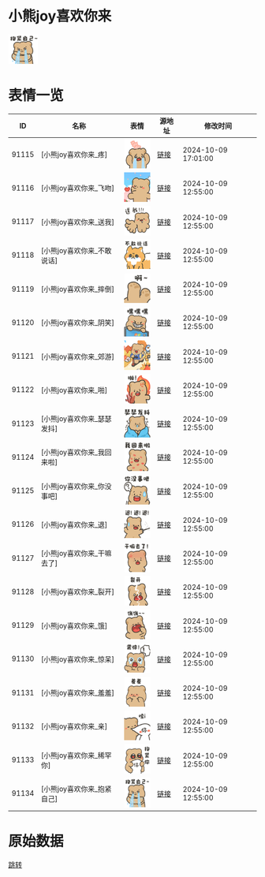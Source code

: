 # 小熊joy喜欢你来

<img src="./cover.png" height="60" alt="cover" />

# 表情一览

|ID|名称|表情|源地址|修改时间|
|----|----|----|----|----|
|91115|[小熊joy喜欢你来_疼]|<img src="./pic/091115_%5B小熊joy喜欢你来_疼%5D.png" height="60" alt="疼"/>|[链接](https://i0.hdslb.com/bfs/garb/cbd47d702583338897e5ca204fd2c6bd4121a3da.png)|2024-10-09 17:01:00|
|91116|[小熊joy喜欢你来_飞吻]|<img src="./pic/091116_%5B小熊joy喜欢你来_飞吻%5D.png" height="60" alt="飞吻"/>|[链接](https://i0.hdslb.com/bfs/garb/88c39cc12acd5b86c63e41fa6ac02e37d0fd114c.png)|2024-10-09 12:55:00|
|91117|[小熊joy喜欢你来_送我]|<img src="./pic/091117_%5B小熊joy喜欢你来_送我%5D.png" height="60" alt="送我"/>|[链接](https://i0.hdslb.com/bfs/garb/8bfc85622404e5c4a777e339cccf2d37f68ef461.png)|2024-10-09 12:55:00|
|91118|[小熊joy喜欢你来_不敢说话]|<img src="./pic/091118_%5B小熊joy喜欢你来_不敢说话%5D.png" height="60" alt="不敢说话"/>|[链接](https://i0.hdslb.com/bfs/garb/afaad3a3c390b29f72d2f0d660c9aafd1d3786f8.png)|2024-10-09 12:55:00|
|91119|[小熊joy喜欢你来_摔倒]|<img src="./pic/091119_%5B小熊joy喜欢你来_摔倒%5D.png" height="60" alt="摔倒"/>|[链接](https://i0.hdslb.com/bfs/garb/fd82dc808c4d528ce0e154bb8b24bbd8018cf00d.png)|2024-10-09 12:55:00|
|91120|[小熊joy喜欢你来_阴笑]|<img src="./pic/091120_%5B小熊joy喜欢你来_阴笑%5D.png" height="60" alt="阴笑"/>|[链接](https://i0.hdslb.com/bfs/garb/b70b809f7633048ea9027aa3b62b7754351668c8.png)|2024-10-09 12:55:00|
|91121|[小熊joy喜欢你来_郊游]|<img src="./pic/091121_%5B小熊joy喜欢你来_郊游%5D.png" height="60" alt="郊游"/>|[链接](https://i0.hdslb.com/bfs/garb/316266e7491b315f7da85a848c8a63b29d64f61c.png)|2024-10-09 12:55:00|
|91122|[小熊joy喜欢你来_啪]|<img src="./pic/091122_%5B小熊joy喜欢你来_啪%5D.png" height="60" alt="啪"/>|[链接](https://i0.hdslb.com/bfs/garb/fb534150dba197b7b9645af451ff676a4925fd16.png)|2024-10-09 12:55:00|
|91123|[小熊joy喜欢你来_瑟瑟发抖]|<img src="./pic/091123_%5B小熊joy喜欢你来_瑟瑟发抖%5D.png" height="60" alt="瑟瑟发抖"/>|[链接](https://i0.hdslb.com/bfs/garb/7f4443491c0c59a0357a5c38ebd32512223c7e7b.png)|2024-10-09 12:55:00|
|91124|[小熊joy喜欢你来_我回来啦]|<img src="./pic/091124_%5B小熊joy喜欢你来_我回来啦%5D.png" height="60" alt="我回来啦"/>|[链接](https://i0.hdslb.com/bfs/garb/773659532028d1004a0a348e25a4ecb266dfc91e.png)|2024-10-09 12:55:00|
|91125|[小熊joy喜欢你来_你没事吧]|<img src="./pic/091125_%5B小熊joy喜欢你来_你没事吧%5D.png" height="60" alt="你没事吧"/>|[链接](https://i0.hdslb.com/bfs/garb/23dd98beb5e3e2449756e40a5e7933a296df1799.png)|2024-10-09 12:55:00|
|91126|[小熊joy喜欢你来_退]|<img src="./pic/091126_%5B小熊joy喜欢你来_退%5D.png" height="60" alt="退"/>|[链接](https://i0.hdslb.com/bfs/garb/df8b62dd6806a8b9e815f3c98521fe9b8b589b1c.png)|2024-10-09 12:55:00|
|91127|[小熊joy喜欢你来_干嘛去了]|<img src="./pic/091127_%5B小熊joy喜欢你来_干嘛去了%5D.png" height="60" alt="干嘛去了"/>|[链接](https://i0.hdslb.com/bfs/garb/b8384f5763c75ea0c92b95c4a96cd275880db037.png)|2024-10-09 12:55:00|
|91128|[小熊joy喜欢你来_裂开]|<img src="./pic/091128_%5B小熊joy喜欢你来_裂开%5D.png" height="60" alt="裂开"/>|[链接](https://i0.hdslb.com/bfs/garb/ddd61b310d43b7d1d2c0e653bad9897c68428f1b.png)|2024-10-09 12:55:00|
|91129|[小熊joy喜欢你来_饿]|<img src="./pic/091129_%5B小熊joy喜欢你来_饿%5D.png" height="60" alt="饿"/>|[链接](https://i0.hdslb.com/bfs/garb/a2530b621375f9bee7c7056f72cd0b0ecd347543.png)|2024-10-09 12:55:00|
|91130|[小熊joy喜欢你来_惊呆]|<img src="./pic/091130_%5B小熊joy喜欢你来_惊呆%5D.png" height="60" alt="惊呆"/>|[链接](https://i0.hdslb.com/bfs/garb/ad20c7507bb1f4942091ccd22bc169f292822dba.png)|2024-10-09 12:55:00|
|91131|[小熊joy喜欢你来_羞羞]|<img src="./pic/091131_%5B小熊joy喜欢你来_羞羞%5D.png" height="60" alt="羞羞"/>|[链接](https://i0.hdslb.com/bfs/garb/989e2df6d350bfd65052198f19e42fd1163b986a.png)|2024-10-09 12:55:00|
|91132|[小熊joy喜欢你来_亲]|<img src="./pic/091132_%5B小熊joy喜欢你来_亲%5D.png" height="60" alt="亲"/>|[链接](https://i0.hdslb.com/bfs/garb/6d593f006f982093078999c246d5f60951da3f1e.png)|2024-10-09 12:55:00|
|91133|[小熊joy喜欢你来_稀罕你]|<img src="./pic/091133_%5B小熊joy喜欢你来_稀罕你%5D.png" height="60" alt="稀罕你"/>|[链接](https://i0.hdslb.com/bfs/garb/df7c095d97bbdaae435d456154be7d1984a7e0de.png)|2024-10-09 12:55:00|
|91134|[小熊joy喜欢你来_抱紧自己]|<img src="./pic/091134_%5B小熊joy喜欢你来_抱紧自己%5D.png" height="60" alt="抱紧自己"/>|[链接](https://i0.hdslb.com/bfs/garb/378b26b45fbbadb409504f8030f1502e472a8e24.png)|2024-10-09 12:55:00|

# 原始数据

[跳转](./raw.json)

